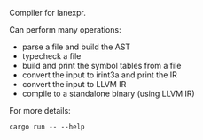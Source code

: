 Compiler for lanexpr.  

Can perform many operations:
- parse a file and build the AST
- typecheck a file
- build and print the symbol tables from a file
- convert the input to irint3a and print the IR
- convert the input to LLVM IR
- compile to a standalone binary (using LLVM IR)

For more details:
```shell
cargo run -- --help
```
